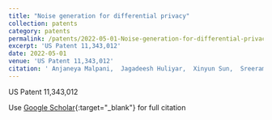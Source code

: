 ```yaml
---
title: "Noise generation for differential privacy"
collection: patents
category: patents
permalink: /patents/2022-05-01-Noise-generation-for-differential-privacy
excerpt: 'US Patent 11,343,012'
date: 2022-05-01
venue: 'US Patent 11,343,012'
citation: ' Anjaneya Malpani,  Jagadeesh Huliyar,  Xinyun Sun,  Sreeram Nivarthi,  Muthukrishnan Paramasivam,  Dheepak Ramaswamy,  Sriradha Selvaraj,  Ananthatejas Raghavan,  Sergey Yekhanin,  Janardhan Kulkarni,  Aleksey Ashikhmin,  Sivakanth Gopi,  Bingran Luo, &quot;Noise generation for differential privacy.&quot; US Patent 11,343,012, 2022.'
---
```

US Patent 11,343,012

Use [Google Scholar](https://scholar.google.com/scholar?q=Noise+generation+for+differential+privacy){:target="_blank"} for full citation